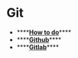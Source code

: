 # Git

* \*\*\*\*[**How to do**](how-to.md)\*\*\*\*
* \*\*\*\*[**Github**](github.md)\*\*\*\*
* \*\*\*\*[**Gitlab**](gitlab/)\*\*\*\*



